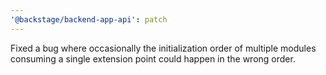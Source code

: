 ```yaml
---
'@backstage/backend-app-api': patch
---
```


Fixed a bug where occasionally the initialization order of multiple modules consuming a single extension point could happen in the wrong order.
